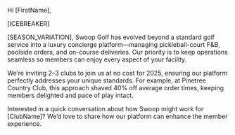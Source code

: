 Hi [FirstName],

[ICEBREAKER]

[SEASON_VARIATION], Swoop Golf has evolved beyond a standard golf service into a luxury concierge platform—managing pickleball-court F&B, poolside orders, and on-course deliveries. Our priority is to keep operations seamless so members can enjoy every aspect of your facility.

We’re inviting 2–3 clubs to join us at no cost for 2025, ensuring our platform perfectly addresses your unique standards. For example, at Pinetree Country Club, this approach shaved 40% off average order times, keeping members delighted and pace of play intact.

Interested in a quick conversation about how Swoop might work for [ClubName]? We’d love to share how our platform can enhance the member experience.